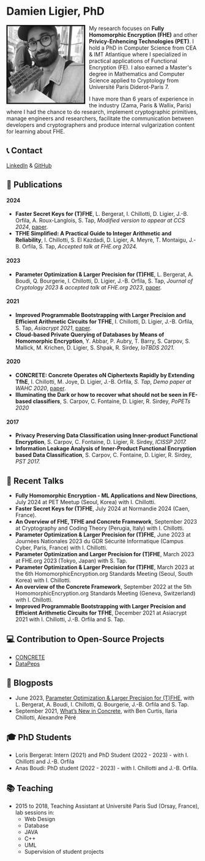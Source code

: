 # Damien Ligier, PhD


<img src="picture.png" alt="isolated" width="200" style="float: left; margin-right: 10px; margin-bottom: 10px; border: solid black;">


My research focuses on **Fully Homomorphic Encryption (FHE)** and other **Privicy-Enhencing Technologies (PET)**.
I hold a PhD in Computer Science from CEA & IMT Atlantique where I specialized in practical applications of Functional Encryption (FE). I also earned a Master's degree in Mathematics and Computer Science applied to Cryptology from Université Paris Diderot-Paris 7.

I have more than 6 years of experience in the industry (Zama, Paris & Wallix, Paris) where I had the chance to do research, implement cryptographic primitives, manage engineers and researchers, facilitate the communication between developers and cryptographers and produce internal vulgarization content for learning about FHE.

## 📞 Contact

[LinkedIn](http://linkedin.com/in/damienligier) & [GitHub](https://github.com/damienligier)

## 📃 Publications

#### 2024
- **Faster Secret Keys for (T)FHE**, L. Bergerat, I. Chillotti, D. Ligier, J.-B. Orfila, A. Roux-Langlois, S. Tap, _Modified version to appear at CCS 2024_, [paper](https://eprint.iacr.org/2023/979.pdf).
- **TFHE Simplified: A Practical Guide to Integer Arithmetic and Reliability**, I. Chillotti, S. El Kazdadi, D. Ligier, A. Meyre, T. Montaigu, J.-B. Orfila, S. Tap, _Accepted talk at FHE.org 2024._
    
#### 2023
- **Parameter Optimization & Larger Precision for (T)FHE**, L. Bergerat, A. Boudi, Q. Bourgerie, I. Chillotti, D. Ligier, J.-B. Orfila, S. Tap, _Journal of Cryptology 2023 & accepted talk at FHE.org 2023_, [paper](https://eprint.iacr.org/2022/704.pdf).

#### 2021
- **Improved Programmable Bootstrapping with Larger Precision and Efficient Arithmetic Circuits for TFHE**, I. Chillotti, D. Ligier, J.-B. Orfila, S. Tap, _Asiacrypt 2021_, [paper](https://eprint.iacr.org/2021/729.pdf).
- **Cloud-based Private Querying of Databases by Means of Homomorphic Encryption**, Y. Abbar, P. Aubry, T. Barry, S. Carpov, S. Mallick, M. Krichen, D. Ligier, S. Shpak, R. Sirdey, _IoTBDS 2021._
    
#### 2020
- **CONCRETE: Concrete Operates oN Ciphertexts Rapidly by Extending TfhE**, I. Chillotti, M. Joye, D. Ligier, J.-B. Orfila, _S. Tap, Demo paper at WAHC 2020_, [paper](https://homomorphicencryption.org/wp-content/uploads/2020/12/wahc20_demo_damien.pdf).
- **Illuminating the Dark or how to recover what should not be seen in FE-based classifiers**, S. Carpov, C. Fontaine, D. Ligier, R. Sirdey, _PoPETs 2020_
    
#### 2017
- **Privacy Preserving Data Classification using Inner-product Functional Encryption**, S. Carpov, C. Fontaine, D. Ligier, R. Sirdey, _ICISSP 2017._
- **Information Leakage Analysis of Inner-Product Functional Encryption based Data Classification**, S. Carpov, C. Fontaine, D. Ligier, R. Sirdey, _PST 2017._

## 🎤 Recent Talks
- **Fully Homomorphic Encryption - ML Applications and New Directions**, July 2024 at PET Meetup (Seoul, Korea) with I. Chillotti.
- **Faster Secret Keys for (T)FHE**, July 2024 at Normandie 2024 (Caen, France).
- **An Overview of FHE, TFHE and Concrete Framework**, September 2023 at Cryptography and Coding Theory (Perugia, Italy) with I. Chillotti.
- **Parameter Optimization & Larger Precision for (T)FHE**, June 2023 at Journées Nationales 2023 du GDR Sécurité Informatique (Campus Cyber, Paris, France) with I. Chillotti.
- **Parameter Optimization and Larger Precision for (T)FHE**, March 2023 at FHE.org 2023 (Tokyo, Japan) with S. Tap.
- **Parameter Optimization & Larger Precision for (T)FHE**, March 2023 at the 6th HomomorphicEncryption.org Standards Meeting (Seoul, South Korea) with I. Chillotti.
- **An overview of the Concrete Framework**, September 2022 at the 5th HomomorphicEncryption.org Standards Meeting (Geneva, Switzerland) with I. Chillotti.
- **Improved Programmable Bootstrapping with Larger Precision and Efficient Arithmetic Circuits for TFHE**,
December 2021 at Asiacrypt 2021 with I. Chillotti, J.-B. Orfila and S. Tap.

## 💻 Contribution to Open-Source Projects
- [CONCRETE](https://github.com/zama-ai/concrete)
- [DataPeps](https://github.com/wallix/datapeps-sdk-js)

## 📝 Blogposts
- June 2023, [Parameter Optimization & Larger Precision for (T)FHE](https://www.zama.ai/post/parameter-optimization-and-larger-precision-for-tfhe), with L. Bergerat, A. Boudi, I. Chillotti, Q. Bourgerie, J.-B. Orfila and S. Tap. 
- September 2021, [What’s New in Concrete](https://medium.com/zama-ai/whats-new-in-concrete-aa414d17e535), with Ben Curtis, Ilaria Chillotti, Alexandre Péré

## 🎓 PhD Students
- Loris Bergerat: Intern (2021) and PhD Student (2022 - 2023) - with I. Chillotti and J.-B. Orfila
- Anas Boudi: PhD student (2022 - 2023) - with I. Chillotti and J.-B. Orfila.

## 📚 Teaching
- 2015 to 2018, Teaching Assistant at Université Paris Sud (Orsay, France), lab sessions in:
  - Web Design
  - Database
  - JAVA
  - C++
  - UML
  - Supervision of student projects
